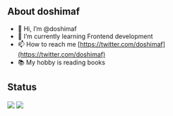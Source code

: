 ## About doshimaf

- 👋 Hi, I’m @doshimaf
- 🌱 I’m currently learning Frontend development
- 📫 How to reach me [https://twitter.com/doshimaf](https://twitter.com/doshimaf)
- 📚 My hobby is reading books

## Status

<img align="center" src="https://github-readme-stats.vercel.app/api?username=doshimaf" />
<img align="center" src="https://github-readme-stats.vercel.app/api/top-langs/?username=doshimaf&layout=compact" />


<!---
doshimaf/doshimaf is a ✨ special ✨ repository because its `README.md` (this file) appears on your GitHub profile.
You can click the Preview link to take a look at your changes.
--->
